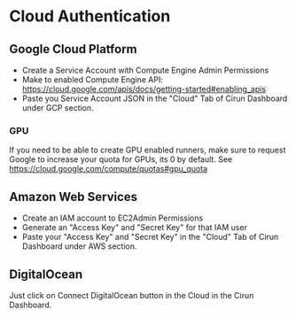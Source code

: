 # Cloud Authentication

## Google Cloud Platform

- Create a Service Account with Compute Engine Admin Permissions
- Make to enabled Compute Engine API: <https://cloud.google.com/apis/docs/getting-started#enabling_apis>
- Paste you Service Account JSON in the "Cloud" Tab of Cirun Dashboard under GCP section.

### GPU

If you need to be able to create GPU enabled runners, make sure to request
Google to increase your quota for GPUs, its 0 by default. See <https://cloud.google.com/compute/quotas#gpu_quota>


## Amazon Web Services

- Create an IAM account to EC2Admin Permissions
- Generate an "Access Key" and "Secret Key" for that IAM user
- Paste your "Access Key" and "Secret Key" in the "Cloud" Tab of Cirun Dashboard under AWS section.

## DigitalOcean

Just click on Connect DigitalOcean button in the Cloud in the Cirun Dashboard.
